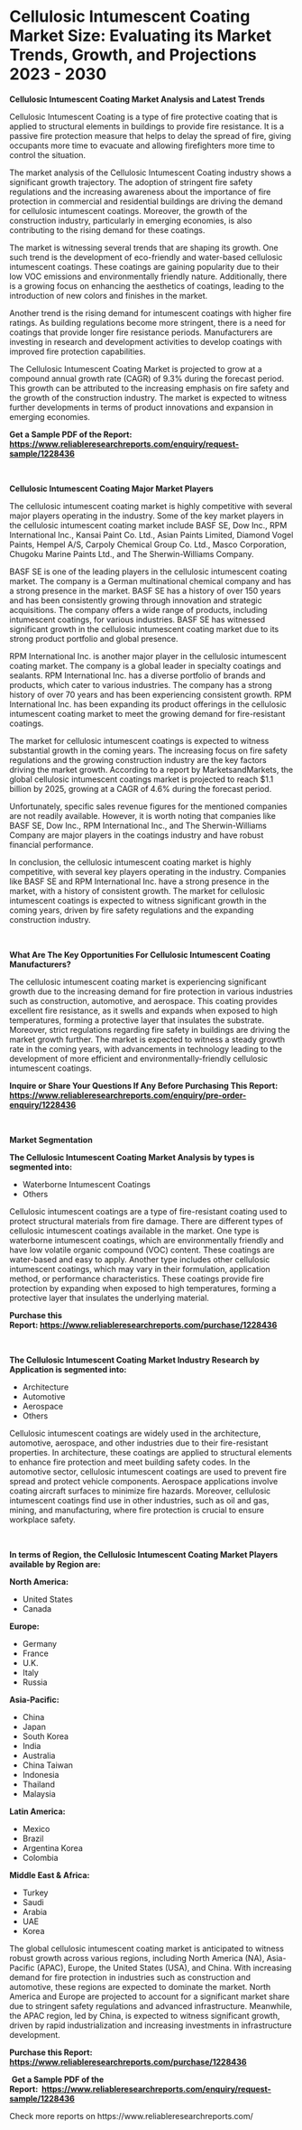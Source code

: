 <p><h1>Cellulosic Intumescent Coating Market Size: Evaluating its Market Trends, Growth, and Projections 2023 - 2030</h1></p><p><strong>Cellulosic Intumescent Coating Market Analysis and Latest Trends</strong></p>
<p><p>Cellulosic Intumescent Coating is a type of fire protective coating that is applied to structural elements in buildings to provide fire resistance. It is a passive fire protection measure that helps to delay the spread of fire, giving occupants more time to evacuate and allowing firefighters more time to control the situation.</p><p>The market analysis of the Cellulosic Intumescent Coating industry shows a significant growth trajectory. The adoption of stringent fire safety regulations and the increasing awareness about the importance of fire protection in commercial and residential buildings are driving the demand for cellulosic intumescent coatings. Moreover, the growth of the construction industry, particularly in emerging economies, is also contributing to the rising demand for these coatings.</p><p>The market is witnessing several trends that are shaping its growth. One such trend is the development of eco-friendly and water-based cellulosic intumescent coatings. These coatings are gaining popularity due to their low VOC emissions and environmentally friendly nature. Additionally, there is a growing focus on enhancing the aesthetics of coatings, leading to the introduction of new colors and finishes in the market.</p><p>Another trend is the rising demand for intumescent coatings with higher fire ratings. As building regulations become more stringent, there is a need for coatings that provide longer fire resistance periods. Manufacturers are investing in research and development activities to develop coatings with improved fire protection capabilities.</p><p>The Cellulosic Intumescent Coating Market is projected to grow at a compound annual growth rate (CAGR) of 9.3% during the forecast period. This growth can be attributed to the increasing emphasis on fire safety and the growth of the construction industry. The market is expected to witness further developments in terms of product innovations and expansion in emerging economies.</p></p>
<p><strong>Get a Sample PDF of the Report:&nbsp; <a href="https://www.reliableresearchreports.com/enquiry/request-sample/1228436">https://www.reliableresearchreports.com/enquiry/request-sample/1228436</a></strong></p>
<p>&nbsp;</p>
<p><strong>Cellulosic Intumescent Coating Major Market Players</strong></p>
<p><p>The cellulosic intumescent coating market is highly competitive with several major players operating in the industry. Some of the key market players in the cellulosic intumescent coating market include BASF SE, Dow Inc., RPM International Inc., Kansai Paint Co. Ltd., Asian Paints Limited, Diamond Vogel Paints, Hempel A/S, Carpoly Chemical Group Co. Ltd., Masco Corporation, Chugoku Marine Paints Ltd., and The Sherwin-Williams Company.</p><p>BASF SE is one of the leading players in the cellulosic intumescent coating market. The company is a German multinational chemical company and has a strong presence in the market. BASF SE has a history of over 150 years and has been consistently growing through innovation and strategic acquisitions. The company offers a wide range of products, including intumescent coatings, for various industries. BASF SE has witnessed significant growth in the cellulosic intumescent coating market due to its strong product portfolio and global presence.</p><p>RPM International Inc. is another major player in the cellulosic intumescent coating market. The company is a global leader in specialty coatings and sealants. RPM International Inc. has a diverse portfolio of brands and products, which cater to various industries. The company has a strong history of over 70 years and has been experiencing consistent growth. RPM International Inc. has been expanding its product offerings in the cellulosic intumescent coating market to meet the growing demand for fire-resistant coatings.</p><p>The market for cellulosic intumescent coatings is expected to witness substantial growth in the coming years. The increasing focus on fire safety regulations and the growing construction industry are the key factors driving the market growth. According to a report by MarketsandMarkets, the global cellulosic intumescent coatings market is projected to reach $1.1 billion by 2025, growing at a CAGR of 4.6% during the forecast period.</p><p>Unfortunately, specific sales revenue figures for the mentioned companies are not readily available. However, it is worth noting that companies like BASF SE, Dow Inc., RPM International Inc., and The Sherwin-Williams Company are major players in the coatings industry and have robust financial performance.</p><p>In conclusion, the cellulosic intumescent coating market is highly competitive, with several key players operating in the industry. Companies like BASF SE and RPM International Inc. have a strong presence in the market, with a history of consistent growth. The market for cellulosic intumescent coatings is expected to witness significant growth in the coming years, driven by fire safety regulations and the expanding construction industry.</p></p>
<p>&nbsp;</p>
<p><strong>What Are The Key Opportunities For Cellulosic Intumescent Coating Manufacturers?</strong></p>
<p><p>The cellulosic intumescent coating market is experiencing significant growth due to the increasing demand for fire protection in various industries such as construction, automotive, and aerospace. This coating provides excellent fire resistance, as it swells and expands when exposed to high temperatures, forming a protective layer that insulates the substrate. Moreover, strict regulations regarding fire safety in buildings are driving the market growth further. The market is expected to witness a steady growth rate in the coming years, with advancements in technology leading to the development of more efficient and environmentally-friendly cellulosic intumescent coatings.</p></p>
<p><strong>Inquire or Share Your Questions If Any Before Purchasing This Report: <a href="https://www.reliableresearchreports.com/enquiry/pre-order-enquiry/1228436">https://www.reliableresearchreports.com/enquiry/pre-order-enquiry/1228436</a></strong></p>
<p>&nbsp;</p>
<p><strong>Market Segmentation</strong></p>
<p><strong>The Cellulosic Intumescent Coating Market Analysis by types is segmented into:</strong></p>
<p><ul><li>Waterborne Intumescent Coatings</li><li>Others</li></ul></p>
<p><p>Cellulosic intumescent coatings are a type of fire-resistant coating used to protect structural materials from fire damage. There are different types of cellulosic intumescent coatings available in the market. One type is waterborne intumescent coatings, which are environmentally friendly and have low volatile organic compound (VOC) content. These coatings are water-based and easy to apply. Another type includes other cellulosic intumescent coatings, which may vary in their formulation, application method, or performance characteristics. These coatings provide fire protection by expanding when exposed to high temperatures, forming a protective layer that insulates the underlying material.</p></p>
<p><strong>Purchase this Report:&nbsp;<a href="https://www.reliableresearchreports.com/purchase/1228436">https://www.reliableresearchreports.com/purchase/1228436</a></strong></p>
<p>&nbsp;</p>
<p><strong>The Cellulosic Intumescent Coating Market Industry Research by Application is segmented into:</strong></p>
<p><ul><li>Architecture</li><li>Automotive</li><li>Aerospace</li><li>Others</li></ul></p>
<p><p>Cellulosic intumescent coatings are widely used in the architecture, automotive, aerospace, and other industries due to their fire-resistant properties. In architecture, these coatings are applied to structural elements to enhance fire protection and meet building safety codes. In the automotive sector, cellulosic intumescent coatings are used to prevent fire spread and protect vehicle components. Aerospace applications involve coating aircraft surfaces to minimize fire hazards. Moreover, cellulosic intumescent coatings find use in other industries, such as oil and gas, mining, and manufacturing, where fire protection is crucial to ensure workplace safety.</p></p>
<p>&nbsp;</p>
<p><strong>In terms of Region, the Cellulosic Intumescent Coating Market Players available by Region are:</strong></p>
<p>
    <p> <strong> North America: </strong>
        <ul>
            <li>United States</li>
            <li>Canada</li>
        </ul>
        </p> 
    <p> <strong> Europe: </strong>
        <ul>
            <li>Germany</li>
            <li>France</li>
            <li>U.K.</li>
            <li>Italy</li>
            <li>Russia</li>
        </ul>
        </p> 
    <p> <strong> Asia-Pacific: </strong>
        <ul>
            <li>China</li>
            <li>Japan</li>
            <li>South Korea</li>
            <li>India</li>
            <li>Australia</li>
            <li>China Taiwan</li>
            <li>Indonesia</li>
            <li>Thailand</li>
            <li>Malaysia</li>
        </ul>
        </p> 
    <p> <strong> Latin America: </strong>
        <ul>
            <li>Mexico</li>
            <li>Brazil</li>
            <li>Argentina Korea</li>
            <li>Colombia</li>
        </ul>
        </p> 
    <p> <strong> Middle East & Africa: </strong>
        <ul>
            <li>Turkey</li>
            <li>Saudi</li>
            <li>Arabia</li>
            <li>UAE</li>
            <li>Korea</li>
        </ul>
    </p>
    </p>
<p><p>The global cellulosic intumescent coating market is anticipated to witness robust growth across various regions, including North America (NA), Asia-Pacific (APAC), Europe, the United States (USA), and China. With increasing demand for fire protection in industries such as construction and automotive, these regions are expected to dominate the market. North America and Europe are projected to account for a significant market share due to stringent safety regulations and advanced infrastructure. Meanwhile, the APAC region, led by China, is expected to witness significant growth, driven by rapid industrialization and increasing investments in infrastructure development.</p></p>
<p><strong>Purchase this Report: <a href="https://www.reliableresearchreports.com/purchase/1228436">https://www.reliableresearchreports.com/purchase/1228436</a></strong></p>
<p>&nbsp;<strong>Get a Sample PDF of the Report:&nbsp;&nbsp;<a href="https://www.reliableresearchreports.com/enquiry/request-sample/1228436">https://www.reliableresearchreports.com/enquiry/request-sample/1228436</a></strong></p>
<p><strong></strong></p>
<p>Check more reports on https://www.reliableresearchreports.com/</p>
